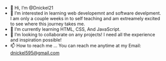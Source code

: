 - 👋 Hi, I’m @Dnickel21
- 👀 I’m interested in learning web developemnt and software develpment. I am only a couple weeks in to self teaching and am extreamely excited to see where this journey takes me. 
- 🌱 I’m currently learning HTML, CSS, And JavaScript.
- 💞️ I’m looking to collaborate on any projects! I need all the experience and inspiration possible!
- 📫 How to reach me ... You can reach me anytime at my Email: dnickel595@gmail.com

<!---
Dnickel21/Dnickel21 is a ✨ special ✨ repository because its `README.md` (this file) appears on your GitHub profile.
You can click the Preview link to take a look at your changes.
--->

